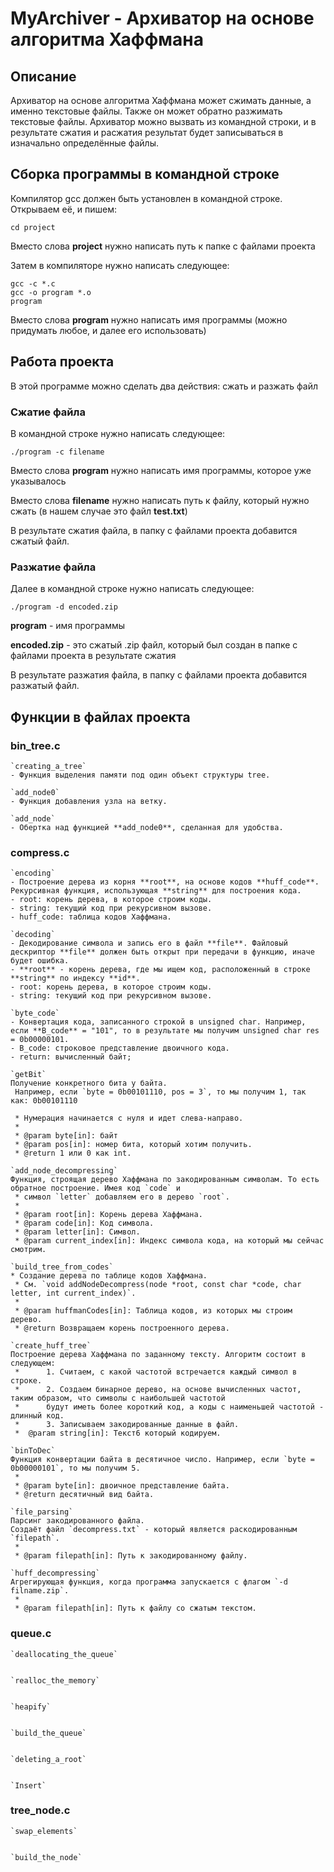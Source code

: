 # MyArchiver - Архиватор на основе алгоритма Хаффмана
## Описание
Архиватор на основе алгоритма Хаффмана может сжимать данные, а именно текстовые файлы. Также он может обратно разжимать текстовые файлы. Архиватор можно вызвать из командной строки, и в результате сжатия и расжатия результат будет записываться в изначально определённые файлы.
## Сборка программы в командной строке
Компилятор gcc должен быть установлен в командной строке. Открываем её, и пишем:
```
cd project
```
Вместо слова **project** нужно написать путь к папке с файлами проекта

Затем в компиляторе нужно написать следующее:
```
gcc -c *.c
gcc -o program *.o
program
```
Вместо слова **program** нужно написать имя программы (можно придумать любое, и далее его использовать)
## Работа проекта
В этой программе можно сделать два действия: сжать и разжать файл
### Сжатие файла
В командной строке нужно написать следующее:
```
./program -c filename
```
Вместо слова **program** нужно написать имя программы, которое уже указывалось

Вместо слова **filename** нужно написать путь к файлу, который нужно сжать (в нашем случае это файл **test.txt**)


В результате сжатия файла, в папку с файлами проекта добавится сжатый файл.

### Разжатие файла
Далее в командной строке нужно написать следующее:
```
./program -d encoded.zip
```
**program** - имя программы

**encoded.zip** - это сжатый .zip файл, который был создан в папке с файлами проекта в результате сжатия


В результате разжатия файла, в папку с файлами проекта добавится разжатый файл.

## Функции в файлах проекта
### bin_tree.c
```
`creating_a_tree` 
- Функция выделения памяти под один объект структуры tree.

`add_node0`
- Функция добавления узла на ветку.

`add_node`
- Обертка над функцией **add_node0**, сделанная для удобства.
```
### compress.c
```
`encoding`
- Построение дерева из корня **root**, на основе кодов **huff_code**. Рекурсивная функция, использующая **string** для построения кода.
- root: корень дерева, в которое строим коды.
- string: текущий код при рекурсивном вызове.
- huff_code: таблица кодов Хаффмана.

`decoding`
- Декодирование символа и запись его в файл **file**. Файловый дескриптор **file** должен быть открыт при передачи в функцию, иначе будет ошибка.
- **root** - корень дерева, где мы ищем код, расположенный в строке **string** по индексу **id**.
- root: корень дерева, в которое строим коды.
- string: текущий код при рекурсивном вызове.

`byte_code`
- Конвертация кода, записанного строкой в unsigned char. Например, если **B_code** = "101", то в результате мы получим unsigned char res = 0b00000101.
- B_code: строковое представление двоичного кода.
- return: вычисленный байт;

`getBit`
Получение конкретного бита у байта.
 Например, если `byte = 0b00101110, pos = 3`, то мы получим 1, так как: 0b00101110
 
 * Нумерация начинается с нуля и идет слева-направо.
 *
 * @param byte[in]: байт
 * @param pos[in]: номер бита, который хотим получить.
 * @return 1 или 0 как int.

`add_node_decompressing`
Функция, строящая дерево Хаффмана по закодированным символам. То есть обратное построение. Имея код `code` и
 * символ `letter` добавляем его в дерево `root`.
 *
 * @param root[in]: Корень дерева Хаффмана.
 * @param code[in]: Код символа.
 * @param letter[in]: Символ.
 * @param current_index[in]: Индекс символа кода, на который мы сейчас смотрим.

`build_tree_from_codes`
* Создание дерева по таблице кодов Хаффмана.
 * См. `void addNodeDecompress(node *root, const char *code, char letter, int current_index)`.
 *
 * @param huffmanCodes[in]: Таблица кодов, из которых мы строим дерево.
 * @return Возвращаем корень построенного дерева.

`create_huff_tree`
Построение дерева Хаффмана по заданному тексту. Алгоритм состоит в следующем:
 *      1. Считаем, с какой частотой встречается каждый символ в строке.
 *      2. Создаем бинарное дерево, на основе вычисленных частот, таким образом, что символы с наибольшей частотой
 *      будут иметь более короткий код, а коды с наименьшей частотой - длинный код.
 *      3. Записываем закодированные данные в файл.
 *  @param string[in]: Текст6 который кодируем.

`binToDec`
Функция конвертации байта в десятичное число. Например, если `byte = 0b00000101`, то мы получим 5.
 *
 * @param byte[in]: двоичное представление байта.
 * @return десятичный вид байта.

`file_parsing`
Парсинг закодированного файла.
Создаёт файл `decompress.txt` - который является раскодированным `filepath`.
 *
 * @param filepath[in]: Путь к закодированному файлу.

`huff_decompressing`
Агрегирующая функция, когда программа запускается с флагом `-d filname.zip`.
 *
 * @param filepath[in]: Путь к файлу со сжатым текстом.
```
### queue.c
```
`deallocating_the_queue`


`realloc_the_memory`


`heapify`


`build_the_queue`


`deleting_a_root`


`Insert`

```
### tree_node.c
```
`swap_elements`


`build_the_node`

```
